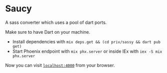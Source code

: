 # Saucy
A sass converter which uses a pool of dart ports.

Make sure to have Dart on your machine.
  * Install dependencies with `mix deps.get && (cd priv/sassy && dart pub get)`
  * Start Phoenix endpoint with `mix phx.server` or inside IEx with `iex -S mix phx.server`

Now you can visit [`localhost:4000`](http://localhost:4000) from your browser.